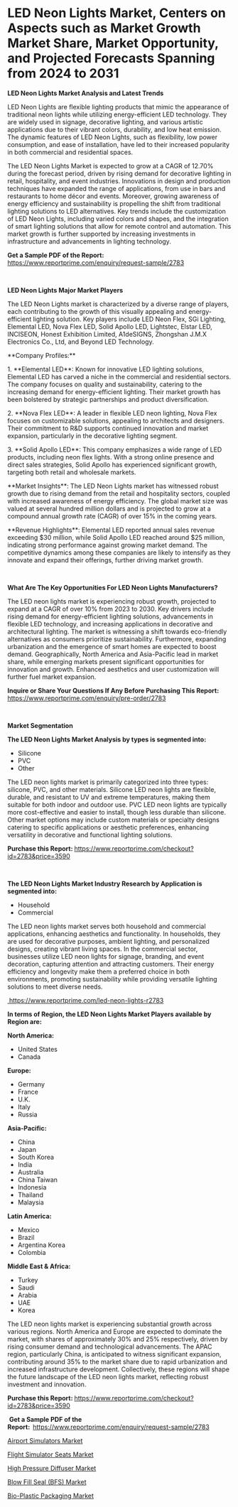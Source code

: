 <p><h1>LED Neon Lights Market, Centers on Aspects such as Market Growth Market Share, Market Opportunity, and Projected Forecasts Spanning from 2024 to 2031</h1></p><p><strong>LED Neon Lights Market Analysis and Latest Trends</strong></p>
<p><p>LED Neon Lights are flexible lighting products that mimic the appearance of traditional neon lights while utilizing energy-efficient LED technology. They are widely used in signage, decorative lighting, and various artistic applications due to their vibrant colors, durability, and low heat emission. The dynamic features of LED Neon Lights, such as flexibility, low power consumption, and ease of installation, have led to their increased popularity in both commercial and residential spaces.</p><p>The LED Neon Lights Market is expected to grow at a CAGR of 12.70% during the forecast period, driven by rising demand for decorative lighting in retail, hospitality, and event industries. Innovations in design and production techniques have expanded the range of applications, from use in bars and restaurants to home décor and events. Moreover, growing awareness of energy efficiency and sustainability is propelling the shift from traditional lighting solutions to LED alternatives. Key trends include the customization of LED Neon Lights, including varied colors and shapes, and the integration of smart lighting solutions that allow for remote control and automation. This market growth is further supported by increasing investments in infrastructure and advancements in lighting technology.</p></p>
<p><strong>Get a Sample PDF of the Report:&nbsp;</strong> <a href="https://www.reportprime.com/enquiry/request-sample/2783">https://www.reportprime.com/enquiry/request-sample/2783</a></p>
<p>&nbsp;</p>
<p><strong>LED Neon Lights Major Market Players</strong></p>
<p><p>The LED Neon Lights market is characterized by a diverse range of players, each contributing to the growth of this visually appealing and energy-efficient lighting solution. Key players include LED Neon Flex, SGi Lighting, Elemental LED, Nova Flex LED, Solid Apollo LED, Lightstec, Elstar LED, INCISEON, Honest Exhibition Limited, A1deSIGNS, Zhongshan J.M.X Electronics Co., Ltd, and Beyond LED Technology.</p><p>**Company Profiles:**</p><p>1. **Elemental LED**: Known for innovative LED lighting solutions, Elemental LED has carved a niche in the commercial and residential sectors. The company focuses on quality and sustainability, catering to the increasing demand for energy-efficient lighting. Their market growth has been bolstered by strategic partnerships and product diversification.</p><p>2. **Nova Flex LED**: A leader in flexible LED neon lighting, Nova Flex focuses on customizable solutions, appealing to architects and designers. Their commitment to R&D supports continued innovation and market expansion, particularly in the decorative lighting segment.</p><p>3. **Solid Apollo LED**: This company emphasizes a wide range of LED products, including neon flex lights. With a strong online presence and direct sales strategies, Solid Apollo has experienced significant growth, targeting both retail and wholesale markets.</p><p>**Market Insights**: The LED Neon Lights market has witnessed robust growth due to rising demand from the retail and hospitality sectors, coupled with increased awareness of energy efficiency. The global market size was valued at several hundred million dollars and is projected to grow at a compound annual growth rate (CAGR) of over 15% in the coming years.</p><p>**Revenue Highlights**: Elemental LED reported annual sales revenue exceeding $30 million, while Solid Apollo LED reached around $25 million, indicating strong performance against growing market demand. The competitive dynamics among these companies are likely to intensify as they innovate and expand their offerings, further driving market growth.</p></p>
<p>&nbsp;</p>
<p><strong>What Are The Key Opportunities For LED Neon Lights Manufacturers?</strong></p>
<p><p>The LED neon lights market is experiencing robust growth, projected to expand at a CAGR of over 10% from 2023 to 2030. Key drivers include rising demand for energy-efficient lighting solutions, advancements in flexible LED technology, and increasing applications in decorative and architectural lighting. The market is witnessing a shift towards eco-friendly alternatives as consumers prioritize sustainability. Furthermore, expanding urbanization and the emergence of smart homes are expected to boost demand. Geographically, North America and Asia-Pacific lead in market share, while emerging markets present significant opportunities for innovation and growth. Enhanced aesthetics and user customization will further fuel market expansion.</p></p>
<p><strong>Inquire or Share Your Questions If Any Before Purchasing This Report:</strong> <a href="https://www.reportprime.com/enquiry/pre-order/2783">https://www.reportprime.com/enquiry/pre-order/2783</a></p>
<p>&nbsp;</p>
<p><strong>Market Segmentation</strong></p>
<p><strong>The LED Neon Lights Market Analysis by types is segmented into:</strong></p>
<p><ul><li>Silicone</li><li>PVC</li><li>Other</li></ul></p>
<p><p>The LED neon lights market is primarily categorized into three types: silicone, PVC, and other materials. Silicone LED neon lights are flexible, durable, and resistant to UV and extreme temperatures, making them suitable for both indoor and outdoor use. PVC LED neon lights are typically more cost-effective and easier to install, though less durable than silicone. Other market options may include custom materials or specialty designs catering to specific applications or aesthetic preferences, enhancing versatility in decorative and functional lighting solutions.</p></p>
<p><strong>Purchase this Report:&nbsp;</strong><a href="https://www.reportprime.com/checkout?id=2783&price=3590">https://www.reportprime.com/checkout?id=2783&price=3590</a></p>
<p>&nbsp;</p>
<p><strong>The LED Neon Lights Market Industry Research by Application is segmented into:</strong></p>
<p><ul><li>Household</li><li>Commercial</li></ul></p>
<p><p>The LED neon lights market serves both household and commercial applications, enhancing aesthetics and functionality. In households, they are used for decorative purposes, ambient lighting, and personalized designs, creating vibrant living spaces. In the commercial sector, businesses utilize LED neon lights for signage, branding, and event decoration, capturing attention and attracting customers. Their energy efficiency and longevity make them a preferred choice in both environments, promoting sustainability while providing versatile lighting solutions to meet diverse needs.</p></p>
<p><a href="https://www.reportprime.com/led-neon-lights-r2783">&nbsp;https://www.reportprime.com/led-neon-lights-r2783</a></p>
<p><strong>In terms of Region, the LED Neon Lights Market Players available by Region are:</strong></p>
<p>
    <p> <strong> North America: </strong>
        <ul>
            <li>United States</li>
            <li>Canada</li>
        </ul>
        </p> 
    <p> <strong> Europe: </strong>
        <ul>
            <li>Germany</li>
            <li>France</li>
            <li>U.K.</li>
            <li>Italy</li>
            <li>Russia</li>
        </ul>
        </p> 
    <p> <strong> Asia-Pacific: </strong>
        <ul>
            <li>China</li>
            <li>Japan</li>
            <li>South Korea</li>
            <li>India</li>
            <li>Australia</li>
            <li>China Taiwan</li>
            <li>Indonesia</li>
            <li>Thailand</li>
            <li>Malaysia</li>
        </ul>
        </p> 
    <p> <strong> Latin America: </strong>
        <ul>
            <li>Mexico</li>
            <li>Brazil</li>
            <li>Argentina Korea</li>
            <li>Colombia</li>
        </ul>
        </p> 
    <p> <strong> Middle East & Africa: </strong>
        <ul>
            <li>Turkey</li>
            <li>Saudi</li>
            <li>Arabia</li>
            <li>UAE</li>
            <li>Korea</li>
        </ul>
    </p>
    </p>
<p><p>The LED neon lights market is experiencing substantial growth across various regions. North America and Europe are expected to dominate the market, with shares of approximately 30% and 25% respectively, driven by rising consumer demand and technological advancements. The APAC region, particularly China, is anticipated to witness significant expansion, contributing around 35% to the market share due to rapid urbanization and increased infrastructure development. Collectively, these regions will shape the future landscape of the LED neon lights market, reflecting robust investment and innovation.</p></p>
<p><strong>Purchase this Report: </strong><a href="https://www.reportprime.com/checkout?id=2783&price=3590">https://www.reportprime.com/checkout?id=2783&price=3590</a></p>
<p>&nbsp;<strong>Get a Sample PDF of the Report:&nbsp;&nbsp;</strong><a href="https://www.reportprime.com/enquiry/request-sample/2783">https://www.reportprime.com/enquiry/request-sample/2783</a></p>
<p><strong></strong></p>
<p><p><a href="https://www.linkedin.com/pulse/comprehensive-analysis-global-airport-simulators-market-hwiee?trackingId=xjJ%2BOsryTZa1apMoHsEkWA%3D%3D">Airport Simulators Market</a></p><p><a href="https://www.linkedin.com/pulse/flight-simulator-seats-market-forecast-global-trends-analysis-fzcre?trackingId=DtxjWCclSQSkhSM8FaEK4Q%3D%3D">Flight Simulator Seats Market</a></p><p><a href="https://www.linkedin.com/pulse/insights-high-pressure-diffuser-market-players-size-geographical-zydue?trackingId=KGGf1LRMRFKJLvKZUnP4Sg%3D%3D">High Pressure Diffuser Market</a></p><p><a href="https://issuu.com/reportprime-2/docs/blow-fill-seal-bfs-market-size-2030_214e1fc7d573f7">Blow Fill Seal (BFS) Market</a></p><p><a href="https://issuu.com/reportprime-2/docs/bio-plastic-packaging-market-size-2_4ce99c0d1861f6">Bio-Plastic Packaging Market</a></p></p>